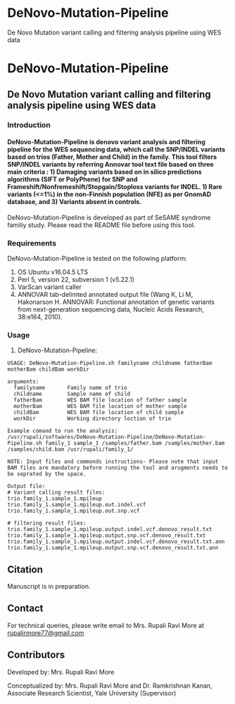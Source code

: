 # DeNovo-Mutation-Pipeline
De Novo Mutation variant calling and filtering analysis pipeline using WES data

# DeNovo-Mutation-Pipeline
## De Novo Mutation variant calling and filtering analysis pipeline using WES data
### Introduction
#### DeNovo-Mutation-Pipeline is denovo variant analysis and filtering pipeline for the WES sequencing data, which call the SNP/INDEL variants based on trios (Father, Mother and Child) in the family. This tool filters SNP/INDEL variants by referring Annovar tool text file based on three main criteria : 1) Damaging variants based on in silico predictions algorithms (SIFT or PolyPhene) for SNP and Frameshift/Nonfremeshift/Stopgain/Stoploss variants for INDEL. 1) Rare variants (<=1%) in the non-Finnish population (NFE) as per GnomAD database, and 3) Variants absent in controls.

DeNovo-Mutation-Pipeline is developed as part of SeSAME syndrome familiy study. Please read the README file before using this tool.

### Requirements
DeNovo-Mutation-Pipeline is tested on the following platform:
1. OS Ubuntu v16.04.5 LTS
2. Perl 5, version 22, subversion 1 (v5.22.1)
3. VarScan variant caller
4. ANNOVAR tab-delimted annotated output file (Wang K, Li M, Hakonarson H. ANNOVAR: Functional annotation of genetic variants from next-generation sequencing data, Nucleic Acids Research, 38:e164, 2010).

### Usage
1) DeNovo-Mutation-Pipeline:
```
USAGE: DeNovo-Mutation-Pipeline.sh familyname childname fatherBam motherBam childBam workDir

arguments:
  familyname       Family name of trio
  childname        Sample name of child
  fatherBam        WES BAM file location of father sample 
  motherBam        WES BAM file location of mother sample
  childBam         WES BAM file location of child sample
  workDir          Working directory loction of trio
  
Example comand to run the analysis: 
/usr/rupali/softwares/DeNovo-Mutation-Pipeline/DeNovo-Mutation-Pipeline.sh family_1 sample_1 /samples/father.bam /samples/mother.bam /samples/child.bam /usr/rupali/family_1/

NOTE: Input files and commonds instructions- Please note that input BAM files are mandatory before running the tool and arugments needs to be seprated by the space.

Output file: 
# Variant calling result files:
trio.family_1.sample_1.mpileup
trio.family_1.sample_1.mpileup.out.indel.vcf
trio.family_1.sample_1.mpileup.out.snp.vcf

# filtering result files:
trio.family_1.sample_1.mpileup.output.indel.vcf.denovo_result.txt
trio.family_1.sample_1.mpileup.output.snp.vcf.denovo_result.txt
trio.family_1.sample_1.mpileup.output.indel.vcf.denovo_result.txt.ann
trio.family_1.sample_1.mpileup.output.snp.vcf.denovo_result.txt.ann

```
## Citation
Manuscript is in preparation.

## Contact
For technical queries, please write email to Mrs. Rupali Ravi More at rupalirmore77@gmail.com

## Contributors
Developed by: Mrs. Rupali Ravi More

Conceptualized by: Mrs. Rupali Ravi More and Dr. Ramkrishnan Kanan, Associate Research Scientist, Yale University (Supervisor)

